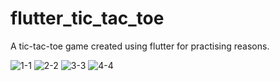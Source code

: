 # flutter_tic_tac_toe

A tic-tac-toe game created using flutter for practising reasons.


![1-1](https://user-images.githubusercontent.com/74029793/167712712-d884ddbc-218a-48f7-bc3f-6ce6d8a00ee5.png)
![2-2](https://user-images.githubusercontent.com/74029793/167712714-a5e3f9b5-652e-4656-ad91-dab3e9ff7914.png)
![3-3](https://user-images.githubusercontent.com/74029793/167712716-a8bb3ca4-73ca-4ad9-a4df-3d4137f64649.png)
![4-4](https://user-images.githubusercontent.com/74029793/167712718-609f5de3-fe2c-49c7-a4d5-9ee1b4354155.png)
